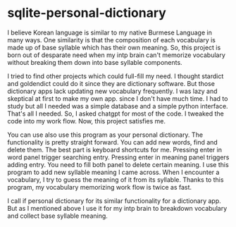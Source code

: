 # sqlite-personal-dictionary
I believe Korean language is similar to my native Burmese Language in many ways. One similarity is that the composition of each vocabulary is made up of base syllable which has their own meaning. So, this project is born out of desparate need when my intp brain can't memorize vocabulary without breaking them down into base syllable components. 

I tried to find other projects which could full-fill my need. I thought stardict and goldendict could do it since they are dictionary software. But those dictionary apps lack updating new vocabulary frequently. I was lazy and skeptical at first to make my own app. since I don't have much time. I had to study but all I needed was a simple database and a simple python interface. That's all I needed. So, I asked chatgpt for most of the code. I tweaked the code into my work flow. Now, this project satisfies me. 

You can use also use this program as your personal dictionary. The functionality is pretty straight forward. You can add new words, find and delete them. The best part is keyboard shortcuts for me. Pressing enter in word panel trigger searching entry. Pressing enter in meaning panel triggers adding entry. You need to fill both panel to delete certain meaning. I use this program to add new syllable meaning I came across. When I encounter a vocabulary, I try to guess the meaning of it from its syllable. Thanks to this program, my vocabulary memorizing work flow is twice as fast. 

I call if personal dictionary for its similar functionality for a dictionary app. But as I mentioned above I use it for my intp brain to breakdown vocabulary and collect base syllable meaning.
